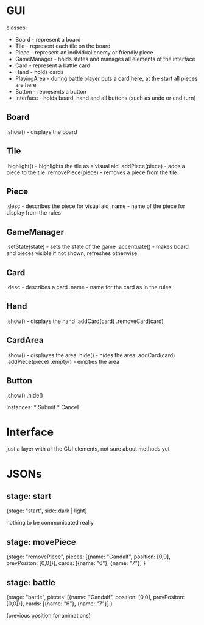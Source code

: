 # GUI

classes:
* Board - represent a board
* Tile - represent each tile on the board
* Piece - represent an individual enemy or friendly piece
* GameManager - holds states and manages all elements of the interface
* Card - represent a battle card
* Hand - holds cards
* PlayingArea - during battle player puts a card here, at the start all pieces are here
* Button - represents a button
* Interface - holds board, hand and all buttons (such as undo or end turn)

## Board
.show() - displays the board

## Tile
.highlight() - highlights the tile as a visual aid
.addPiece(piece)  - adds a piece to the tile
.removePiece(piece) - removes a piece from the tile

## Piece
.desc - describes the piece for visual aid
.name - name of the piece for display from the rules

## GameManager
.setState(state) - sets the state of the game
.accentuate() - makes board and pieces visible if not shown, refreshes otherwise

## Card
.desc - describes a card
.name - name for the card as in the rules

## Hand
.show() - displays the hand
.addCard(card)
.removeCard(card)

## CardArea
.show() - displayes the area
.hide() - hides the area
.addCard(card)
.addPiece(piece)
.empty() - empties the area

## Button
.show()
.hide()

Instances:
    * Submit
    * Cancel

# Interface
just a layer with all the GUI elements, not sure about methods yet

# JSONs

## stage: start

{stage: "start", side: dark | light}

nothing to be communicated really

## stage: movePiece

{stage: "removePiece",
pieces: [{name: "Gandalf", position: [0,0], prevPositon: [0,0]}],
cards: [{name: "6"}, {name: "7"}]
}

## stage: battle

{stage: "battle",
pieces: [{name: "Gandalf", position: [0,0], prevPositon: [0,0]}],
cards: [{name: "6"}, {name: "7"}]
}

(previous position for animations)
